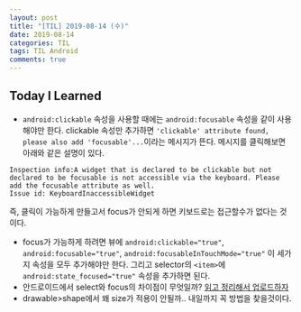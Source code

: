 ```yaml
---
layout: post
title: "[TIL] 2019-08-14 (수)"
date: 2019-08-14
categories: TIL
tags: TIL Android
comments: true
---
```


## Today I Learned
- `android:clickable` 속성을 사용할 때에는 `android:focusable` 속성을 같이 사용해야만 한다. clickable 속성만 추가하면 `'clickable' attribute found, please also add 'focusable'...`이라는 메시지가 뜬다. 메시지를 클릭해보면 아래와 같은 설명이 있다. 

```
Inspection info:A widget that is declared to be clickable but not declared to be focusable is not accessible via the keyboard. Please add the focusable attribute as well.  
Issue id: KeyboardInaccessibleWidget
```

즉, 클릭이 가능하게 만들고서 focus가 안되게 하면 키보드로는 접근할수가 없다는 것이다.
- focus가 가능하게 하려면 뷰에 `android:clickable="true"`, `android:focusable="true"`, `android:focusableInTouchMode="true"` 이 세가지 속성을 모두 추가해야만 한다. 그리고 selector의 `<item>`에 `android:state_focused="true"` 속성을 추가하면 된다.
- 안드로이드에서 select와 focus의 차이점이 무엇일까? [읽고 정리해서 업로드하자](https://android-developers.googleblog.com/2008/12/touch-mode.html)
- drawable>shape에서 왜 size가 적용이 안될까.. 내일까지 꼭 방법을 찾을것이다. 
